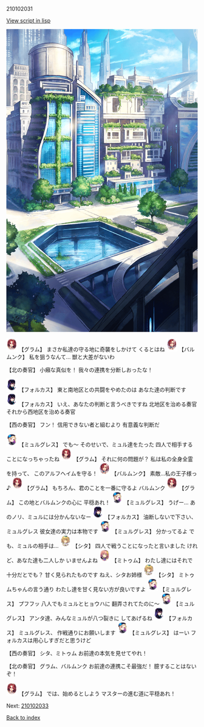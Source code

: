 210102031

[View script in lisp](../scripts/210102031.txt)

![in_city.png](../images/backgrounds/in_city.png)

<img src="../images/units/3100811.png" alt="3100811.png" height="34"/>
【グラム】
まさか私達の守る地に奇襲をしかけて
くるとはね

<img src="../images/units/3100911.png" alt="3100911.png" height="34"/>
【バルムンク】
私を狙うなんて…
獣と大差がないわ

【北の奏官】
小癪な真似を！
我々の連携を分断しおったな！

<img src="../images/units/5301811.png" alt="5301811.png" height="34"/>
【フォルカス】
東と南地区との共闘をやめたのは
あなた達の判断です

<img src="../images/units/5301811.png" alt="5301811.png" height="34"/>
【フォルカス】
いえ、あなたの判断と言うべきですね
北地区を治める奏官
それから西地区を治める奏官

【西の奏官】
フン！
信用できない者と組むより
有意義な判断だ

<img src="../images/units/5104611.png" alt="5104611.png" height="34"/>
【ミュルグレス】
でも～
そのせいで、ミュル達をたった
四人で相手することになっちゃったね

<img src="../images/units/3100811.png" alt="3100811.png" height="34"/>
【グラム】
それに何の問題が？
私は私の全身全霊を持って、
このアルフヘイムを守る！

<img src="../images/units/3100911.png" alt="3100911.png" height="34"/>
【バルムンク】
素敵…私の王子様っ♪

<img src="../images/units/3100811.png" alt="3100811.png" height="34"/>
【グラム】
もちろん、君のことを一番に守るよ
バルムンク

<img src="../images/units/3100811.png" alt="3100811.png" height="34"/>
【グラム】
この地とバルムンクの心に
平穏あれ！

<img src="../images/units/5104611.png" alt="5104611.png" height="34"/>
【ミュルグレス】
うげー…
あのノリ、ミュルには分かんないなー

<img src="../images/units/5301811.png" alt="5301811.png" height="34"/>
【フォルカス】
油断しないで下さい、ミュルグレス
彼女達の実力は本物です

<img src="../images/units/5104611.png" alt="5104611.png" height="34"/>
【ミュルグレス】
分かってるよ
でも、ミュルの相手は…

<img src="../images/units/3201611.png" alt="3201611.png" height="34"/>
【シタ】
四人で戦うことになったと言いました
けれど、あなた達も二人しか
いませんよね

<img src="../images/units/3200511.png" alt="3200511.png" height="34"/>
【ミトゥム】
わたし達にはそれで十分だとでも？
甘く見られたものです
ねえ、シタお姉様

<img src="../images/units/3201611.png" alt="3201611.png" height="34"/>
【シタ】
ミトゥムちゃんの言う通り
わたし達を甘く見ない方が良いですよ

<img src="../images/units/5104611.png" alt="5104611.png" height="34"/>
【ミュルグレス】
プフフッ
八人でもミュルとヒョウハに
翻弄されてたのに～

<img src="../images/units/5104611.png" alt="5104611.png" height="34"/>
【ミュルグレス】
アンタ達、みんなミュルが八つ裂きに
してあげるね

<img src="../images/units/5301811.png" alt="5301811.png" height="34"/>
【フォルカス】
ミュルグレス、
作戦通りにお願いします

<img src="../images/units/5104611.png" alt="5104611.png" height="34"/>
【ミュルグレス】
はーい
フォルカスは用心しすぎだと思うけど

【西の奏官】
シタ、ミトゥム
お前達の本気を見せてやれ！

【北の奏官】
グラム、バルムンク
お前達の連携こそ最強だ！
臆することはないぞ！

<img src="../images/units/3100811.png" alt="3100811.png" height="34"/>
【グラム】
では、始めるとしよう
マスターの進む道に平穏あれ！

Next: [210102033](210102033.md)

[Back to index](index.md)
